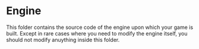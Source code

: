 Engine
=================

This folder contains the source code of the engine upon which your game is built. Except in rare cases where you need to modify the engine itself, you should not modify anuything inside this folder.